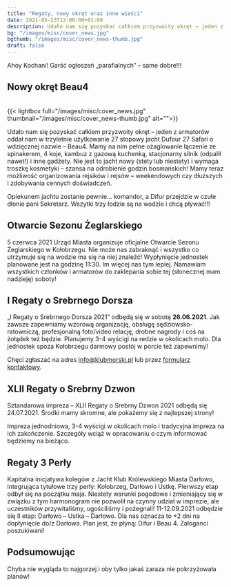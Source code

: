 ```yaml
---
title: "Regaty, nowy okręt oraz inne wieści"
date: 2021-05-23T12:00:00+01:00
description: Udało nam się pozyskać całkiem przyzwoity okręt – jeden z armatorów oddał nam w trzyletnie użytkowanie 27 stopowy jacht Dufour 27 Safari o wdzięcznej nazwie – Beau4.
bg: "/images/misc/cover_news.jpg"
bgthumb: "/images/misc/cover_news-thumb.jpg"
draft: false
---
```


Ahoy Kochani! Garść ogłoszeń „parafialnych” – same dobre!!!

## Nowy okręt Beau4

\
{{< lightbox full="/images/misc/cover_news.jpg" thumbnail="/images/misc/cover_news-thumb.jpg" alt="">}}


Udało nam się pozyskać całkiem przyzwoity okręt – jeden z armatorów oddał nam w trzyletnie użytkowanie 27 stopowy jacht Dufour 27 Safari o wdzięcznej nazwie – Beau4. Mamy na nim pełne ożaglowanie łączenie ze spinakerem, 4 koje, kambuz z gazową kuchenką, stacjonarny silnik (odpalił nawet!) i inne gadżety. Nie jest to jacht nowy (stety lub niestety) i wymaga troszkę kosmetyki – szansa na odrobienie godzin bosmańskich! Mamy teraz możliwość organizowania rejsików i rejsów – weekendowych czy dłuższych i zdobywania cennych doświadczeń.

Opiekunem jachtu zostanie pewnie… komandor, a Difur przejdzie w czułe dłonie pani Sekretarz. Wszytki trzy łodzie są na wodzie i chcą pływać!!!

## Otwarcie Sezonu Żeglarskiego

5 czerwca 2021 Urząd Miasta organizuje oficjalne Otwarcie Sezonu Żeglarskiego w Kołobrzegu. Nie może nas zabraknąć i wszystko co utrzymuje się na wodzie ma się na niej znaleźć! Wypłynięcie jednostek planowane jest na godzinę 11:30. Im więcej nas tym lepiej. Namawiam wszystkich członków i armatorów do zaklepania sobie tej (słonecznej mam nadzieję) soboty!

## I Regaty o Srebrnego Dorsza

„I Regaty o Srebrnego Dorsza 2021” odbędą się w sobotę **26.06.2021**. Jak zawsze zapewniamy wzorową organizację, obsługę sędziowsko-ratowniczą, profesjonalną foto/video relację, drobne nagrody i coś na żołądek też będzie. Planujemy 3-4 wyścigi na redzie w okolicach molo. Dla jednostek spoza Kołobrzegu darmowy postój w porcie też zapewnimy!

Chęci zgłaszać na adres [info@klubmorski.pl](mailto:info@klubmorski.pl) lub przez [formularz kontaktowy](/kontakt).

## XLII Regaty o Srebrny Dzwon
Sztandarowa impreza – XLII Regaty o Srebrny Dzwon 2021 odbędą się 24.07.2021. Środki mamy skromne, ale pokażemy się z najlepszej strony!

Impreza jednodniowa, 3-4 wyścigi w okolicach molo i tradycyjna impreza na ich zakończenie. Szczegóły wciąż w opracowaniu o czym informować będziemy na bieżąco.

## Regaty 3 Perły
Kapitalna inicjatywa kolegów z Jacht Klub Królewskiego Miasta Darłowo, integrująca tytułowe trzy perły: Kołobrzeg, Darłowo i Ustkę. Pierwszy etap odbył się na początku maja. Niestety warunki pogodowe i zmieniający się w związku z tym harmonogram nie pozwolił na czynny udział w imprezie, ale uczestników przywitaliśmy, ugościliśmy i pożegnali! 11-12.09.2021 odbędzie się II etap: Darłowo – Ustka – Darłowo. Dla nas oznacza to +2 dni na dopłynięcie do/z Darłowa. Plan jest, że płyną: Difur i Beau 4. Załoganci poszukiwani!

## Podsumowując
Chyba nie wygląda to najgorzej i oby tylko jakaś zaraza nie pokrzyżowała planów!